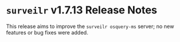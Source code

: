 # `surveilr` v1.7.13 Release Notes

This release aims to improve the `surveilr osquery-ms` server; no new features or bug fixes were added.